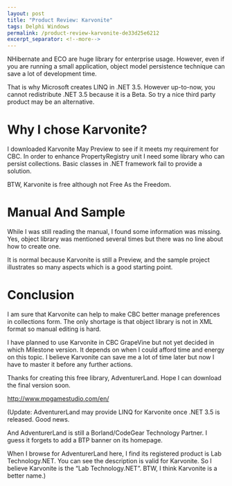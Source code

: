 ```yaml
---
layout: post
title: "Product Review: Karvonite"
tags: Delphi Windows
permalink: /product-review-karvonite-de33d25e6212
excerpt_separator: <!--more-->
---
```

NHibernate and ECO are huge library for enterprise usage. However, even if you are running a small application, object model persistence technique can save a lot of development time.

That is why Microsoft creates LINQ in .NET 3.5. However up-to-now, you cannot redistribute .NET 3.5 because it is a Beta. So try a nice third party product may be an alternative.
<!--more-->

# Why I chose Karvonite?

I downloaded Karvonite May Preview to see if it meets my requirement for CBC. In order to enhance PropertyRegistry unit I need some library who can persist collections. Basic classes in .NET framework fail to provide a solution.

BTW, Karvonite is free although not Free As the Freedom.

# Manual And Sample

While I was still reading the manual, I found some information was missing. Yes, object library was mentioned several times but there was no line about how to create one.

It is normal because Karvonite is still a Preview, and the sample project illustrates so many aspects which is a good starting point.

# Conclusion

I am sure that Karvonite can help to make CBC better manage preferences in collections form. The only shortage is that object library is not in XML format so manual editing is hard.

I have planned to use Karvonite in CBC GrapeVine but not yet decided in which Milestone version. It depends on when I could afford time and energy on this topic. I believe Karvonite can save me a lot of time later but now I have to master it before any further actions.

Thanks for creating this free library, AdventurerLand. Hope I can download the final version soon.

http://www.mpgamestudio.com/en/

(Update: AdventurerLand may provide LINQ for Karvonite once .NET 3.5 is released. Good news.

And AdventurerLand is still a Borland/CodeGear Technology Partner. I guess it forgets to add a BTP banner on its homepage.

When I browse for AdventurerLand here, I find its registered product is Lab Technology.NET. You can see the description is valid for Karvonite. So I believe Karvonite is the “Lab Technology.NET”. BTW, I think Karvonite is a better name.)
